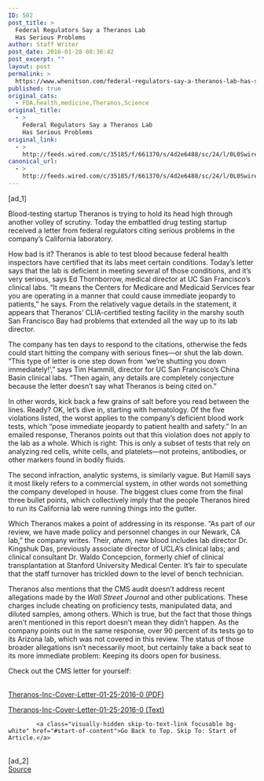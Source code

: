 ```yaml
---
ID: 502
post_title: >
  Federal Regulators Say a Theranos Lab
  Has Serious Problems
author: Staff Writer
post_date: 2016-01-28 08:36:42
post_excerpt: ""
layout: post
permalink: >
  https://www.whenitson.com/federal-regulators-say-a-theranos-lab-has-serious-problems/
published: true
original_cats:
  - FDA,health,medicine,Theranos,Science
original_title:
  - >
    Federal Regulators Say a Theranos Lab
    Has Serious Problems
original_link:
  - >
    http://feeds.wired.com/c/35185/f/661370/s/4d2e6488/sc/24/l/0L0Swired0N0C20A160C0A10Cfederal0Eregulators0Esay0Ea0Etheranos0Elab0Ehas0Eserious0Eproblems0C/story01.htm
canonical_url:
  - >
    http://feeds.wired.com/c/35185/f/661370/s/4d2e6488/sc/24/l/0L0Swired0N0C20A160C0A10Cfederal0Eregulators0Esay0Ea0Etheranos0Elab0Ehas0Eserious0Eproblems0C/story01.htm
---
```

 [ad_1]
<br><div id=""><p>Blood-testing startup Theranos is trying to hold its head high through another volley of scrutiny. Today the embattled drug testing startup received a letter from federal regulators citing serious problems in the company’s California laboratory.</p>
<p>How bad is it? Theranos is able to test blood because federal health inspectors have certified that its labs meet certain conditions. Today’s letter says that the lab is deficient in meeting several of those conditions, and it’s very serious, says Ed Thornborrow, medical director at UC San Francisco’s clinical labs. “It means the Centers for Medicare and Medicaid Services fear you are operating in a manner that could cause immediate jeopardy to patients,” he says. From the relatively vague details in the statement, it appears that Theranos’ CLIA-certified testing facility in the marshy south San Francisco Bay had problems that extended all the way up to its lab director.</p>
<p>The company has ten days to respond to the citations, otherwise the feds could start hitting the company with serious fines—or shut the lab down. “This type of letter is one step down from ‘we’re shutting you down immediately!’,” says Tim Hammill, director for UC San Francisco’s China Basin clinical labs. “Then again, any details are completely conjecture because the letter doesn’t say what Theranos is being cited on.”</p>
<p>In other words, kick back a few grains of salt before you read between the lines. Ready? OK, let’s dive in, starting with hematology. Of the five violations listed, the worst applies to the company’s deficient blood work tests, which “pose immediate jeopardy to patient health and safety.” In an emailed response, Theranos points out that this violation does not apply to the lab as a whole. Which is right: This is only a subset of tests that rely on analyzing red cells, white cells, and platelets—not proteins, antibodies, or other markers found in bodily fluids.</p>
<p>The second infraction, analytic systems, is similarly vague. But Hamill says it most likely refers to a commercial system, in other words not something the company developed in house. The biggest clues come from the final three bullet points, which collectively imply that the people Theranos hired to run its California lab were running things into the gutter.</p>
<p>Which Theranos makes a point of addressing in its response. “As part of our review, we have made policy and personnel changes in our Newark, CA lab,” the company writes. Their, <em>ahem,</em> new blood includes lab director Dr. Kingshuk Das, previously associate director of UCLA’s clinical labs; and clinical consultant Dr. Waldo Concepcion, formerly chief of clinical transplantation at Stanford University Medical Center. It’s fair to speculate that the staff turnover has trickled down to the level of bench technician.</p>
<p>Theranos also mentions that the CMS audit doesn’t address recent allegations made by the <em>Wall Street Journal</em> and other publications. These charges include cheating on proficiency tests, manipulated data, and diluted samples, among others. Which is true, but the fact that those things aren’t mentioned in this report doesn’t mean they didn’t happen. As the company points out in the same response, over 90 percent of its tests go to its Arizona lab, which was not covered in this review. The status of those broader allegations isn’t necessarily moot, but certainly take a back seat to its more immediate problem: Keeping its doors open for business.</p>
<p>Check out the CMS letter for yourself:</p>

<noscript readability="0.022222222222222"><br/><a href="https://assets.documentcloud.org/documents/2699326/Theranos-Inc-Cover-Letter-01-25-2016-0.pdf">Theranos-Inc-Cover-Letter-01-25-2016-0 (PDF)</a>
<p>  <a href="https://assets.documentcloud.org/documents/2699326/Theranos-Inc-Cover-Letter-01-25-2016-0.txt">Theranos-Inc-Cover-Letter-01-25-2016-0 (Text)</a><br/></p></noscript>

			<a class="visually-hidden skip-to-text-link focusable bg-white" href="#start-of-content">Go Back to Top. Skip To: Start of Article.</a>

			
</div>
<br>[ad_2]
<br><a href="http://feeds.wired.com/c/35185/f/661370/s/4d2e6488/sc/24/l/0L0Swired0N0C20A160C0A10Cfederal0Eregulators0Esay0Ea0Etheranos0Elab0Ehas0Eserious0Eproblems0C/story01.htm">Source </a>